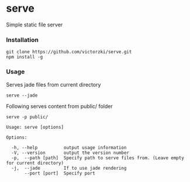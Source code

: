 # serve

Simple static file server

### Installation
```
git clone https://github.com/victorzki/serve.git
npm install -g
```

### Usage

Serves jade files from current directory
```
serve --jade
```

Following serves content from public/ folder
```
serve -p public/
```

```
Usage: serve [options]

Options:

  -h, --help          output usage information
  -V, --version       output the version number
  -p,  --path [path]  Specify path to serve files from. (Leave empty for current directory)
  -j,  --jade         If to use jade rendering
       --port [port]  Specify port

```
